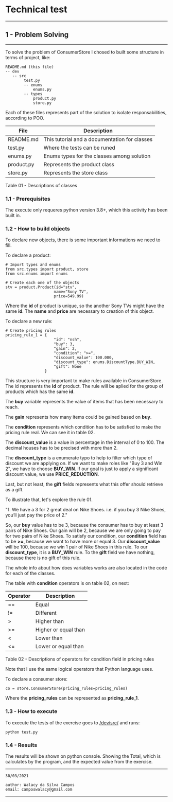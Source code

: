 # Technical test

---

## 1 - Problem Solving
--- ---
To solve the problem of ConsumerStore I chosed to built some structure in terms of project, like:
```
README.md (this file)
-- dev
   -- src
        test.py
        -- enums
            enums.py
        -- types
            product.py
            store.py
```
Each of these files represents part of the solution to isolate responsabilities, according to POO.

| File | Description |
| ----------- | ----------- |
| README.md | This tutorial and a documentation for classes |
| test.py | Where the tests can be runed |
| enums.py | Enums types for the classes among solution |
| product.py | Represents the product class |
| store.py | Represents the store class |
Table 01 - Descriptions of classes



### 1.1 - Prerequisites
The execute only requeres python version 3.8+, which this activity has been built in.

### 1.2 - How to build objects
To declare new objects, there is some important informations we need to fill.

To declare a product:
```
# Import types and enums
from src.types import product, store
from src.enums import enums

# Create each one of the objects
stv = product.Product(id="stv",
                     name="Sony TV",
                     price=549.99)
```
Where the **id** of product is unique, so the another Sony TVs might have the same **id**.
The **name** and **price** are necessary to creation of this object.

To declare a new rule:
```
# Create pricing rules
pricing_rule_1 = {
                     "id": "nsh",
                     "buy": 3,
                     "gain": 2,
                     "condition": ">=",
                     "discount_value": 100.000,
                     "discount_type": enums.DiscountType.BUY_WIN,
                     "gift": None
                 }
```
This structure is very important to make rules available in ConsumerStore.
The id represents the **id** of product. The rule will be aplied for the group of products which has the same **id**.

The **buy** variable represents the value of items that has been necessary to reach.

The **gain** represents how many items could be gained based on **buy**.

The **condition** represents which condition has to be satisfied to make the pricing rule real.
We can see it in table 02.

The **discount_value** is a value in percentage in the interval of 0 to 100. 
The decimal houses has to be precised with more than 2.

The **discount_type** is a enumerate typo to help to filter which type of discount we are applying on.
If we want to make roles like "Buy 3 and Win 2", we have to choose **BUY_WIN**. If our goal is just to apply 
a significant discount value, we use **PRICE_REDUCTION**.

Last, but not least, the **gift** fields represents what this offer should retrieve as a gift.

To illustrate that, let's explore the rule 01.

"1. We have a 3 for 2 great deal on Nike Shoes. i.e. if you buy 3 Nike Shoes, you’ll just pay the price of 2."

So, our **buy** value has to be 3, because the consumer has to buy at least 3 pairs of Nike Shoes.
Our gain will be 2, because we are only going to pay for two pairs of Nike Shoes.
To satisfy our condition, our **condition** field has to be **>=**, because we want to have more or equal 3.
Our **discount_value** will be 100, because we win 1 pair of Nike Shoes in this rule.
To our **discount_type**, it is a **BUY_WIN** rule.
To the **gift** field we have nothing, because there is no gift of this rule.

The whole info about how does variables works are also located in the code for each of the classes.

The table with **condition** operators is on table 02, on next:

| Operator | Description |
| ----------- | ----------- |
| == | Equal |
| != | Different |
| \> | Higher than |
| >= | Higher or equal than |
| < | Lower than |
| <= | Lower or equal than |
Table 02 - Descriptions of operators for condition field in pricing rules

Note that I use the same logical operators that Python language uses.


To declare a consumer store:

```
co = store.ConsumerStore(pricing_rules=pricing_rules)
```
Where the **pricing_rules** can be represented as **pricing_rule_1**.

### 1.3 - How to execute
To execute the tests of the exercise goes to [/dev/src/](/dev/src/) and runs:
```
python test.py
```


### 1.4 - Results
The results will be shown on python console. Showing the Total, which is calculates by the program, 
and the expected value from the exercise.

---
    30/03/2021

    author: Walacy da Silva Campos
    email: camposwalacy@gmail.com
---